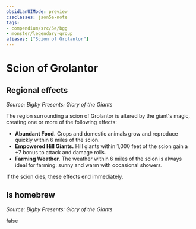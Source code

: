 ```yaml
---
obsidianUIMode: preview
cssclasses: json5e-note
tags:
- compendium/src/5e/bgg
- monster/legendary-group
aliases: ["Scion of Grolantor"]
---
```

# Scion of Grolantor

## Regional effects
_Source: Bigby Presents: Glory of the Giants_

The region surrounding a scion of Grolantor is altered by the giant's magic, creating one or more of the following effects:

- **Abundant Food.** Crops and domestic animals grow and reproduce quickly within 6 miles of the scion.  
- **Empowered Hill Giants.** Hill giants within 1,000 feet of the scion gain a +7 bonus to attack and damage rolls.  
- **Farming Weather.** The weather within 6 miles of the scion is always ideal for farming: sunny and warm with occasional showers.  

If the scion dies, these effects end immediately.

## Is homebrew
_Source: Bigby Presents: Glory of the Giants_

false